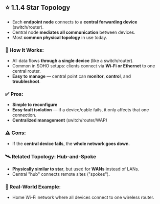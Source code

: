 ## ⭐ 1.1.4 Star Topology

- Each **endpoint node** connects to a **central forwarding device** (switch/router).
- Central node **mediates all communication** between devices.
- Most **common physical topology** in use today.

### 🔧 How It Works:
- All data flows **through a single device** (like a switch/router).
- Common in SOHO setups: clients connect via **Wi-Fi or Ethernet** to one central router.
- **Easy to manage** — central point can **monitor**, **control**, and **troubleshoot**.

### ✅ Pros:
- **Simple to reconfigure**
- **Easy fault isolation** — if a device/cable fails, it only affects that one connection.
- **Centralized management** (switch/router/WAP)

### ⚠️ Cons:
- If the **central device fails**, the **whole network goes down**.

### 🛰️ Related Topology: Hub-and-Spoke
- **Physically similar to star**, but used for **WANs** instead of LANs.
- Central "hub" connects remote sites ("spokes").

### 🧠 Real-World Example:
- Home Wi-Fi network where all devices connect to one wireless router.
